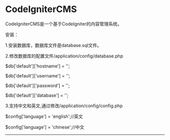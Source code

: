 CodeIgniterCMS
==============

CodeIgniterCMS是一个基于CodeIgniter的内容管理系统。

安装：

1.安装数据库，数据库文件是database.sql文件。

2.修改数据库的配置文件/application/config/database.php
  
  $db['default']['hostname'] = '';
  
  $db['default']['username'] = '';
  
  $db['default']['password'] = '';
  
  $db['default']['database'] = '';
  
3.支持中文和英文,通过修改/application/config/config.php
  
  $config['language']  = 'english';//英文
  
  $config['language']  = 'chinese';//中文
  


-----------------------
